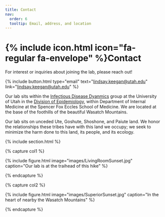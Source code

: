 ```yaml
---
title: Contact
nav:
  order: 6
  tooltip: Email, address, and location
---
```


# {% include icon.html icon="fa-regular fa-envelope" %}Contact

For interest or inquiries about joining the lab, please reach out! 

{%
  include button.html
  type="email"
  text="lindsay.keegan@utah.edu"
  link="lindsay.keegan@utah.edu"
%}

Our lab sits within the [Infectious Disease Dyanmics](https://www.utahinfectiousdiseasedynamics.org/) group at the University of Utah in the [Division of Epidemiology](https://medicine.utah.edu/internal-medicine/epidemiology), within Department of Internal Medicine at the Spencer Fox Eccles School of Medicine. We are located at the base of the foothills of the beautiful Wasatch Mountains.

Our lab sits on unceded Ute, Goshute, Shoshone, and Paiute land. We honor the relationships these tribes have with this land we occupy; we seek to minimize the harm done to this land, its people, and its ecology.


{% include section.html %}

{% capture col1 %}

{%
  include figure.html
  image="images/LivingRoomSunset.jpg"
  caption="Our lab is at the traihead of this hike"
%}


{% endcapture %}

{% capture col2 %}

{%
  include figure.html
  image="images/SuperiorSunset.jpg"
  caption="In the heart of nearby the Wasatch Mountains"
%}

{% endcapture %}

